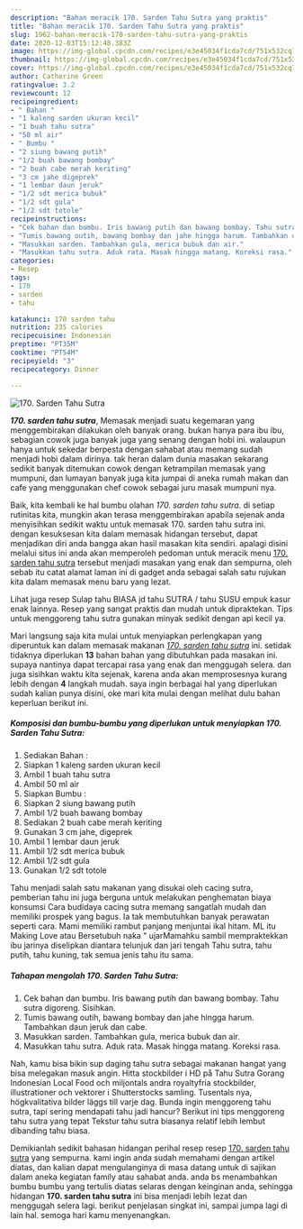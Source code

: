 ```yaml
---
description: "Bahan meracik 170. Sarden Tahu Sutra yang praktis"
title: "Bahan meracik 170. Sarden Tahu Sutra yang praktis"
slug: 1962-bahan-meracik-170-sarden-tahu-sutra-yang-praktis
date: 2020-12-03T15:12:48.383Z
image: https://img-global.cpcdn.com/recipes/e3e45034f1cda7cd/751x532cq70/170-sarden-tahu-sutra-foto-resep-utama.jpg
thumbnail: https://img-global.cpcdn.com/recipes/e3e45034f1cda7cd/751x532cq70/170-sarden-tahu-sutra-foto-resep-utama.jpg
cover: https://img-global.cpcdn.com/recipes/e3e45034f1cda7cd/751x532cq70/170-sarden-tahu-sutra-foto-resep-utama.jpg
author: Catherine Green
ratingvalue: 3.2
reviewcount: 12
recipeingredient:
- " Bahan "
- "1 kaleng sarden ukuran kecil"
- "1 buah tahu sutra"
- "50 ml air"
- " Bumbu "
- "2 siung bawang putih"
- "1/2 buah bawang bombay"
- "2 buah cabe merah keriting"
- "3 cm jahe digeprek"
- "1 lembar daun jeruk"
- "1/2 sdt merica bubuk"
- "1/2 sdt gula"
- "1/2 sdt totole"
recipeinstructions:
- "Cek bahan dan bumbu. Iris bawang putih dan bawang bombay. Tahu sutra digoreng. Sisihkan."
- "Tumis bawang outih, bawang bombay dan jahe hingga harum. Tambahkan daun jeruk dan cabe."
- "Masukkan sarden. Tambahkan gula, merica bubuk dan air."
- "Masukkan tahu sutra. Aduk rata. Masak hingga matang. Koreksi rasa."
categories:
- Resep
tags:
- 170
- sarden
- tahu

katakunci: 170 sarden tahu 
nutrition: 235 calories
recipecuisine: Indonesian
preptime: "PT35M"
cooktime: "PT54M"
recipeyield: "3"
recipecategory: Dinner

---
```



![170. Sarden Tahu Sutra](https://img-global.cpcdn.com/recipes/e3e45034f1cda7cd/751x532cq70/170-sarden-tahu-sutra-foto-resep-utama.jpg)

<b><i>170. sarden tahu sutra</i></b>, Memasak menjadi suatu kegemaran yang menggembirakan dilakukan oleh banyak orang. bukan hanya para ibu ibu, sebagian cowok juga banyak juga yang senang dengan hobi ini. walaupun hanya untuk sekedar berpesta dengan sahabat atau memang sudah menjadi hobi dalam dirinya. tak heran dalam dunia masakan sekarang sedikit banyak ditemukan cowok dengan ketrampilan memasak yang mumpuni, dan lumayan banyak juga kita jumpai di aneka rumah makan dan cafe yang menggunakan chef cowok sebagai juru masak mumpuni nya.

Baik, kita kembali ke hal bumbu olahan <i>170. sarden tahu sutra</i>. di setiap rutinitas kita, mungkin akan terasa menggembirakan apabila sejenak anda menyisihkan sedikit waktu untuk memasak 170. sarden tahu sutra ini. dengan kesuksesan kita dalam memasak hidangan tersebut, dapat menjadikan diri anda bangga akan hasil masakan kita sendiri. apalagi disini melalui situs ini anda akan memperoleh pedoman untuk meracik menu <u>170. sarden tahu sutra</u> tersebut menjadi masakan yang enak dan sempurna, oleh sebab itu catat alamat laman ini di gadget anda sebagai salah satu rujukan kita dalam memasak menu baru yang lezat.

Lihat juga resep Sulap tahu BIASA jd tahu SUTRA / tahu SUSU empuk kasur enak lainnya. Resep yang sangat praktis dan mudah untuk dipraktekan. Tips untuk menggoreng tahu sutra gunakan minyak sedikit dengan api kecil ya.


Mari langsung saja kita mulai untuk menyiapkan perlengkapan yang diperuntuk kan dalam memasak makanan <u><i>170. sarden tahu sutra</i></u> ini. setidak tidaknya diperlukan <b>13</b> bahan bahan yang dibutuhkan pada masakan ini. supaya nantinya dapat tercapai rasa yang enak dan menggugah selera. dan juga sisihkan waktu kita sejenak, karena anda akan memprosesnya kurang lebih dengan <b>4</b> langkah mudah. saya ingin berbagai hal yang diperlukan sudah kalian punya disini, oke mari kita mulai dengan melihat dulu bahan keperluan berikut ini.

<!--inarticleads1-->

##### Komposisi dan bumbu-bumbu yang diperlukan untuk menyiapkan 170. Sarden Tahu Sutra:

1. Sediakan  Bahan :
1. Siapkan 1 kaleng sarden ukuran kecil
1. Ambil 1 buah tahu sutra
1. Ambil 50 ml air
1. Siapkan  Bumbu :
1. Siapkan 2 siung bawang putih
1. Ambil 1/2 buah bawang bombay
1. Sediakan 2 buah cabe merah keriting
1. Gunakan 3 cm jahe, digeprek
1. Ambil 1 lembar daun jeruk
1. Ambil 1/2 sdt merica bubuk
1. Ambil 1/2 sdt gula
1. Gunakan 1/2 sdt totole


Tahu menjadi salah satu makanan yang disukai oleh cacing sutra, pemberian tahu ini juga berguna untuk melakukan penghematan biaya konsumsi Cara budidaya cacing sutra memang sangatlah mudah dan memiliki prospek yang bagus. Ia tak membutuhkan banyak perawatan seperti cara. Mami memiliki rambut panjang menjuntai ikal hitam. ML itu Making Love atau Bersetubuh naka &#34; ujarMamahku sambil mempraktekkan ibu jarinya diselipkan diantara telunjuk dan jari tengah Tahu sutra, tahu putih, tahu kuning, tak semua jenis tahu itu sama. 

<!--inarticleads2-->

##### Tahapan mengolah 170. Sarden Tahu Sutra:

1. Cek bahan dan bumbu. Iris bawang putih dan bawang bombay. Tahu sutra digoreng. Sisihkan.
1. Tumis bawang outih, bawang bombay dan jahe hingga harum. Tambahkan daun jeruk dan cabe.
1. Masukkan sarden. Tambahkan gula, merica bubuk dan air.
1. Masukkan tahu sutra. Aduk rata. Masak hingga matang. Koreksi rasa.


Nah, kamu bisa bikin sup daging tahu sutra sebagai makanan hangat yang bisa melegakan masuk angin. Hitta stockbilder i HD på Tahu Sutra Gorang Indonesian Local Food och miljontals andra royaltyfria stockbilder, illustrationer och vektorer i Shutterstocks samling. Tusentals nya, högkvalitativa bilder läggs till varje dag. Bunda ingin menggoreng tahu sutra, tapi sering mendapati tahu jadi hancur? Berikut ini tips menggoreng tahu sutra yang tepat Tekstur tahu sutra biasanya relatif lebih lembut dibanding tahu biasa. 

Demikianlah sedikit bahasan hidangan perihal resep resep <u>170. sarden tahu sutra</u> yang sempurna. kami ingin anda sudah memahami dengan artikel diatas, dan kalian dapat mengulanginya di masa datang untuk di sajikan dalam aneka kegiatan family atau sahabat anda. anda bs menambahkan bumbu bumbu yang tertulis diatas selaras dengan keinginan anda, sehingga hidangan <b>170. sarden tahu sutra</b> ini bisa menjadi lebih lezat dan menggugah selera lagi. berikut penjelasan singkat ini, sampai jumpa lagi di lain hal. semoga hari kamu menyenangkan.
